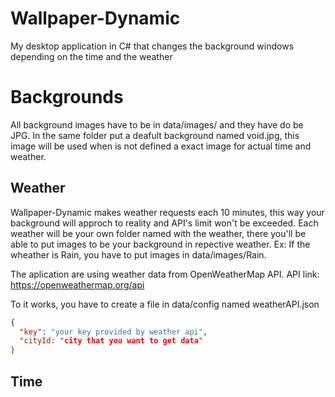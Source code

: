 # Wallpaper-Dynamic
My desktop application in C# that changes the background windows depending on the time and the weather

# Backgrounds
All background images have to be in data/images/ and they have do be JPG. In the same folder put a deafult background named void.jpg, this image will be used when is not defined a exact image for actual time and weather.
## Weather
Wallpaper-Dynamic makes weather requests each 10 minutes, this way your background will approch to reality and API's limit won't be exceeded.
Each weather will be your own folder named with the weather, there you'll be able to put images to be your background in repective weather. Ex: If the wheather is Rain, you have to put images in data/images/Rain.

The aplication are using weather data from OpenWeatherMap API. 
API link: https://openweathermap.org/api

To it works, you have to create a file in data/config named weatherAPI.json
```JSON
{
  "key": "your key provided by weather api",
  "cityId: "city that you want to get data"
}
```
## Time
